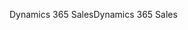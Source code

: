 <span data-ttu-id="429cf-101">Dynamics 365 Sales</span><span class="sxs-lookup"><span data-stu-id="429cf-101">Dynamics 365 Sales</span></span>
